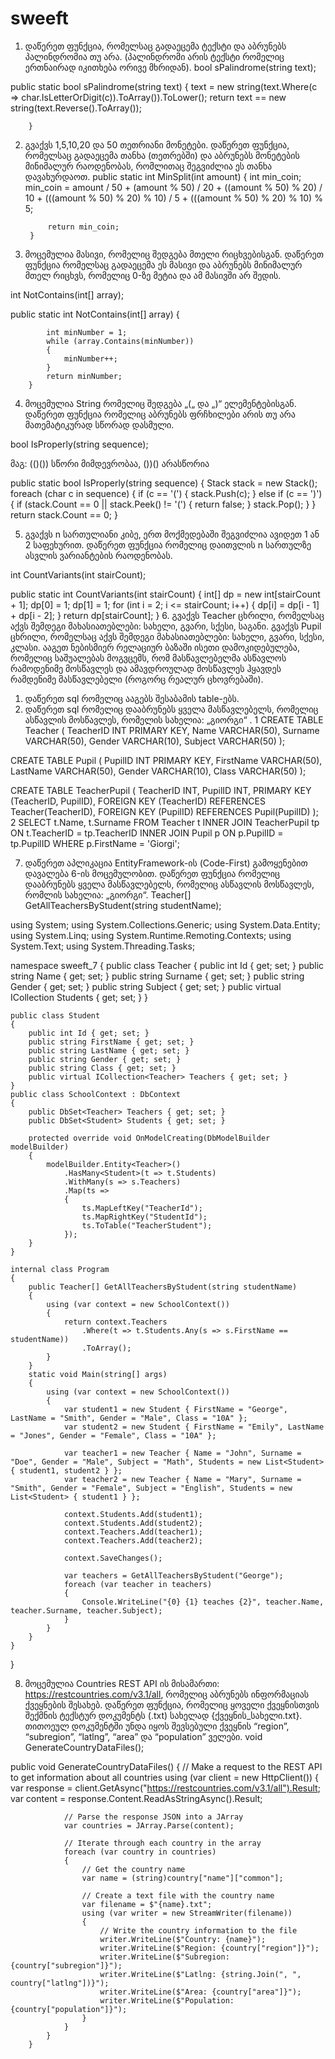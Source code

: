 # sweeft
1. დაწერეთ ფუნქცია, რომელსაც გადაეცემა ტექსტი და აბრუნებს
პალინდრომია თუ არა. (პალინდრომი არის ტექსტი რომელიც ერთნაირად
იკითხება ორივე მხრიდან).
bool sPalindrome(string text);


 public static bool sPalindrome(string text)
        {
            text = new string(text.Where(c => char.IsLetterOrDigit(c)).ToArray()).ToLower();
            return text == new string(text.Reverse().ToArray());

        }

2. გვაქვს 1,5,10,20 და 50 თეთრიანი მონეტები. დაწერეთ ფუნქცია, რომელსაც
გადაეცემა თანხა (თეთრებში) და აბრუნებს მონეტების მინიმალურ
რაოდენობას, რომლითაც შეგვიძლია ეს თანხა დავახურდაოთ.
 public static int MinSplit(int amount)
        {
            int min_coin;
            min_coin = amount / 50 + (amount % 50) / 20 + ((amount % 50) % 20) / 10 + (((amount % 50) % 20) % 10) / 5 + (((amount % 50) % 20) % 10) % 5;

            return min_coin;
        }
        
        
3. მოცემულია მასივი, რომელიც შედგება მთელი რიცხვებისგან. დაწერეთ
ფუნქცია რომელსაც გადაეცემა ეს მასივი და აბრუნებს მინიმალურ მთელ
რიცხვს, რომელიც 0-ზე მეტია და ამ მასივში არ შედის.

int NotContains(int[] array); 

 public static int NotContains(int[] array)
        {
           

            int minNumber = 1;
            while (array.Contains(minNumber))
            {
                minNumber++;
            }
            return minNumber;
        }

4. მოცემულია String რომელიც შედგება „(„ და „)“ ელემენტებისგან. დაწერეთ
ფუნქცია რომელიც აბრუნებს ფრჩხილები არის თუ არა მათემატიკურად
სწორად დასმული.

bool IsProperly(string sequence);

მაგ: (()()) სწორი მიმდევრობაა, ())() არასწორია

public static bool IsProperly(string sequence)
        {
            Stack<char> stack = new Stack<char>();
            foreach (char c in sequence)
            {
                if (c == '(')
                {
                    stack.Push(c);
                }
                else if (c == ')')
                {
                    if (stack.Count == 0 || stack.Peek() != '(')
                    {
                        return false;
                    }
                    stack.Pop();
                }
            }
            return stack.Count == 0;
        }
        
5. გვაქვს n სართულიანი კიბე, ერთ მოქმედებაში შეგვიძლია ავიდეთ 1 ან 2
საფეხურით. დაწერეთ ფუნქცია რომელიც დაითვლის n სართულზე ასვლის
ვარიანტების რაოდენობას.

int CountVariants(int stairCount);

 public static int CountVariants(int stairCount)
        {
            int[] dp = new int[stairCount + 1];
            dp[0] = 1;
            dp[1] = 1;
            for (int i = 2; i <= stairCount; i++)
            {
                dp[i] = dp[i - 1] + dp[i - 2];
            }
            return dp[stairCount];
        }
6. გვაქვს Teacher ცხრილი, რომელსაც აქვს შემდეგი მახასიათებლები: სახელი,
გვარი, სქესი, საგანი. გვაქვს Pupil ცხრილი, რომელსაც აქვს შემდეგი
მახასიათებლები: სახელი, გვარი, სქესი, კლასი. ააგეთ ნებისმიერ რელაციურ
ბაზაში ისეთი დამოკიდებულება, რომელიც საშუალებას მოგვცემს, რომ
მასწავლებელმა ასწავლოს რამოდენიმე მოსწავლეს და ამავდროულად
მოსწავლეს ჰყავდეს რამდენიმე მასწავლებელი (როგორც რეალურ
ცხოვრებაში).

1. დაწერეთ sql რომელიც ააგებს შესაბამის table-ებს.
2. დაწერეთ sql რომელიც დააბრუნებს ყველა მასწავლებელს, რომელიც
ასწავლის მოსწავლეს, რომელის სახელია: „გიორგი“ .
1
  CREATE TABLE Teacher (
  TeacherID INT PRIMARY KEY,
  Name VARCHAR(50),
  Surname VARCHAR(50),
  Gender VARCHAR(10),
  Subject VARCHAR(50)
);

CREATE TABLE Pupil (
  PupilID INT PRIMARY KEY,
  FirstName VARCHAR(50),
  LastName VARCHAR(50),
  Gender VARCHAR(10),
  Class VARCHAR(50)
);

CREATE TABLE TeacherPupil (
  TeacherID INT,
  PupilID INT,
  PRIMARY KEY (TeacherID, PupilID),
  FOREIGN KEY (TeacherID) REFERENCES Teacher(TeacherID),
  FOREIGN KEY (PupilID) REFERENCES Pupil(PupilID)
);
2
SELECT t.Name, t.Surname
FROM Teacher t
INNER JOIN TeacherPupil tp ON t.TeacherID = tp.TeacherID
INNER JOIN Pupil p ON p.PupilID = tp.PupilID
WHERE p.FirstName = 'Giorgi';

7. დაწერეთ აპლიკაცია EntityFramework-ის (Code-First) გამოყენებით დავალება
6-ის მოცემულობით. დაწერეთ ფუნქცია რომელიც დააბრუნებს ყველა
მასწავლებელს, რომელიც ასწავლის მოსწავლეს, რომლის სახელია: „გიორგი“.
Teacher[] GetAllTeachersByStudent(string studentName);

using System;
using System.Collections.Generic;
using System.Data.Entity;
using System.Linq;
using System.Runtime.Remoting.Contexts;
using System.Text;
using System.Threading.Tasks;

namespace sweeft_7
{
    public class Teacher
    {
        public int Id { get; set; }
        public string Name { get; set; }
        public string Surname { get; set; }
        public string Gender { get; set; }
        public string Subject { get; set; }
        public virtual ICollection<Student> Students { get; set; }
    }

    public class Student
    {
        public int Id { get; set; }
        public string FirstName { get; set; }
        public string LastName { get; set; }
        public string Gender { get; set; }
        public string Class { get; set; }
        public virtual ICollection<Teacher> Teachers { get; set; }
    }
    public class SchoolContext : DbContext
    {
        public DbSet<Teacher> Teachers { get; set; }
        public DbSet<Student> Students { get; set; }

        protected override void OnModelCreating(DbModelBuilder modelBuilder)
        {
            modelBuilder.Entity<Teacher>()
                .HasMany<Student>(t => t.Students)
                .WithMany(s => s.Teachers)
                .Map(ts =>
                {
                    ts.MapLeftKey("TeacherId");
                    ts.MapRightKey("StudentId");
                    ts.ToTable("TeacherStudent");
                });
        }
    }

    internal class Program
    {
        public Teacher[] GetAllTeachersByStudent(string studentName)
        {
            using (var context = new SchoolContext())
            {
                return context.Teachers
                    .Where(t => t.Students.Any(s => s.FirstName == studentName))
                    .ToArray();
            }
        }
        static void Main(string[] args)
        {
            using (var context = new SchoolContext())
            {
                var student1 = new Student { FirstName = "George", LastName = "Smith", Gender = "Male", Class = "10A" };
                var student2 = new Student { FirstName = "Emily", LastName = "Jones", Gender = "Female", Class = "10A" };

                var teacher1 = new Teacher { Name = "John", Surname = "Doe", Gender = "Male", Subject = "Math", Students = new List<Student> { student1, student2 } };
                var teacher2 = new Teacher { Name = "Mary", Surname = "Smith", Gender = "Female", Subject = "English", Students = new List<Student> { student1 } };

                context.Students.Add(student1);
                context.Students.Add(student2);
                context.Teachers.Add(teacher1);
                context.Teachers.Add(teacher2);

                context.SaveChanges();

                var teachers = GetAllTeachersByStudent("George");
                foreach (var teacher in teachers)
                {
                    Console.WriteLine("{0} {1} teaches {2}", teacher.Name, teacher.Surname, teacher.Subject);
                }
            }
        }
    }
}

8. მოცემულია Countries REST API ის მისამართი:
https://restcountries.com/v3.1/all, რომელიც აბრუნებს ინფორმაციას ქვეყნების
შესახებ. დაწერეთ ფუნქცია, რომელიც ყოველი ქვეყნისთვის შექმნის ტექსტურ
დოკუმენტს (.txt) სახელად {ქვეყნის_სახელი.txt}. თითოეულ დოკუმენტში
უნდა იყოს შევსებული ქვეყნის “region”, “subregion”, “latlng”, “area” და
“population” ველები.
void GenerateCountryDataFiles();

public void GenerateCountryDataFiles()
        {
            // Make a request to the REST API to get information about all countries
            using (var client = new HttpClient())
            {
                var response = client.GetAsync("https://restcountries.com/v3.1/all").Result;
                var content = response.Content.ReadAsStringAsync().Result;

                // Parse the response JSON into a JArray
                var countries = JArray.Parse(content);

                // Iterate through each country in the array
                foreach (var country in countries)
                {
                    // Get the country name
                    var name = (string)country["name"]["common"];

                    // Create a text file with the country name
                    var filename = $"{name}.txt";
                    using (var writer = new StreamWriter(filename))
                    {
                        // Write the country information to the file
                        writer.WriteLine($"Country: {name}");
                        writer.WriteLine($"Region: {country["region"]}");
                        writer.WriteLine($"Subregion: {country["subregion"]}");
                        writer.WriteLine($"Latlng: {string.Join(", ", country["latlng"])}");
                        writer.WriteLine($"Area: {country["area"]}");
                        writer.WriteLine($"Population: {country["population"]}");
                    }
                }
            }
        }
        
